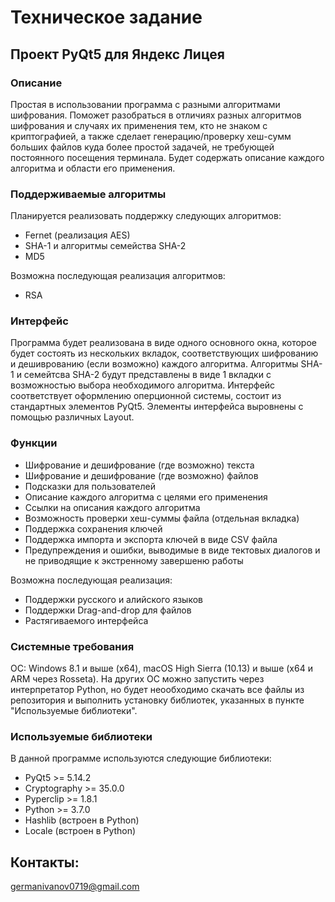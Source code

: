 # Техническое задание
## Проект PyQt5 для Яндекс Лицея

### Описание
Простая в использовании программа с разными алгоритмами шифрования. Поможет разобраться в отличиях разных алгоритмов шифрования и случаях их применения тем, кто не знаком с криптографией, а также сделает генерацию/проверку хеш-сумм больших файлов куда более простой задачей, не требующей постоянного посещения терминала. Будет содержать описание каждого алгоритма и области его применения.

### Поддерживаемые алгоритмы
Планируется реализовать поддержку следующих алгоритмов:
* Fernet (реализация AES)
* SHA-1 и алгоритмы семейства SHA-2
* MD5

Возможна последующая реализация алгоритмов:
* RSA

### Интерфейс
Программа будет реализована в виде одного основного окна, которое будет состоять из нескольких вкладок, соответствующих шифрованию и дешиврованию (если возможно) каждого алгоритма. Алгоритмы SHA-1 и семейтсва SHA-2 будут представлены в виде 1 вкладки с возможностью выбора необходимого алгоритма.
Интерфейс соответствует оформлению оперционной системы, состоит из стандартных элементов PyQt5.
Элементы интерфейса выровнены с помощью различных Layout. 

### Функции
* Шифрование и дешифрование (где возможно) текста
* Шифрование и дешифрование (где возможно) файлов
* Подсказки для пользователей
* Описание каждого алгоритма с целями его применения
* Ссылки на описания каждого алгоритма
* Возможность проверки хеш-суммы файла (отдельная вкладка)
* Поддержка сохранения ключей
* Поддержка импорта и экспорта ключей в виде CSV файла
* Предупреждения и ошибки, выводимые в виде тектовых диалогов и не приводящие к экстренному завершеню работы 

Возможна последующая реализация:
* Поддержки русского и алийского языков
* Поддержки Drag-and-drop для файлов
* Растягиваемого интерфейса

### Системные требования
ОС: Windows 8.1 и выше (x64), macOS High Sierra (10.13) и выше (x64 и ARM через Rosseta). На других ОС можно запустить через интерпретатор Python, но будет неообходимо скачать все файлы из репозитория и выполнить установку библиотек, указанных в пункте "Используемые библиотеки".

### Используемые библиотеки
В данной программе используются следующие библиотеки:
* PyQt5 >= 5.14.2
* Cryptography >= 35.0.0
* Pyperclip >= 1.8.1
* Python >= 3.7.0
* Hashlib (встроен в Python)
* Locale (встроен в Python)


## Контакты:
germanivanov0719@gmail.com
